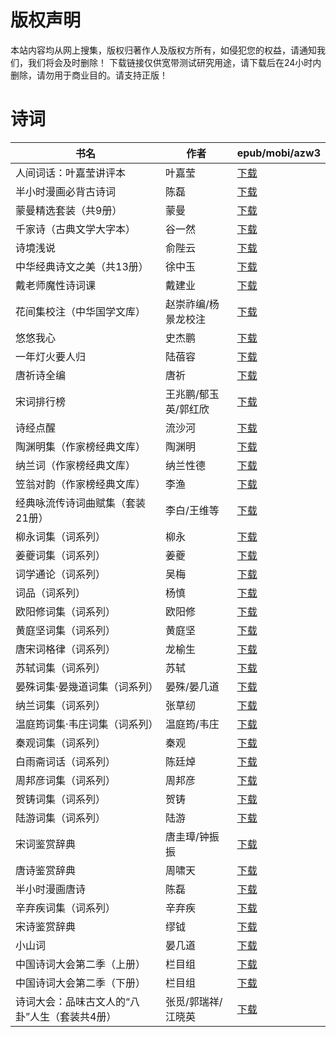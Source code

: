 # 版权声明

本站内容均从网上搜集，版权归著作人及版权方所有，如侵犯您的权益，请通知我们，我们将会及时删除！ 下载链接仅供宽带测试研究用途，请下载后在24小时内删除，请勿用于商业目的。请支持正版！

# 诗词

| 书名 | 作者 | epub/mobi/azw3 |
| --- | --- | --- |
| 人间词话：叶嘉莹讲评本 | 叶嘉莹 | [下载](https://url89.ctfile.com/f/31084289-1375499446-d9ea31?p=8866) |
| 半小时漫画必背古诗词 | 陈磊 | [下载](https://url89.ctfile.com/f/31084289-1375499623-bea742?p=8866) |
| 蒙曼精选套装（共9册） | 蒙曼 | [下载](https://url89.ctfile.com/f/31084289-1375500643-e84655?p=8866) |
| 千家诗（古典文学大字本） | 谷一然 | [下载](https://url89.ctfile.com/f/31084289-1375503001-f69279?p=8866) |
| 诗境浅说 | 俞陛云 | [下载](https://url89.ctfile.com/f/31084289-1375512271-003d58?p=8866) |
| 中华经典诗文之美（共13册） | 徐中玉 | [下载](https://url89.ctfile.com/f/31084289-1357004032-266b3e?p=8866) |
| 戴老师魔性诗词课 | 戴建业 | [下载](https://url89.ctfile.com/f/31084289-1356995359-399e21?p=8866) |
| 花间集校注（中华国学文库） | 赵崇祚编/杨景龙校注 | [下载](https://url89.ctfile.com/f/31084289-1356984802-9d5c8d?p=8866) |
| 悠悠我心 | 史杰鹏 | [下载](https://url89.ctfile.com/f/31084289-1356983872-fe77f7?p=8866) |
| 一年灯火要人归 | 陆蓓容 | [下载](https://url89.ctfile.com/f/31084289-1356983866-8a5362?p=8866) |
| 唐祈诗全编 | 唐祈 | [下载](https://url89.ctfile.com/f/31084289-1356983401-76fd36?p=8866) |
| 宋词排行榜 | 王兆鹏/郁玉英/郭红欣 | [下载](https://url89.ctfile.com/f/31084289-1357048642-b6ed20?p=8866) |
| 诗经点醒 | 流沙河 | [下载](https://url89.ctfile.com/f/31084289-1357045015-bcd130?p=8866) |
| 陶渊明集（作家榜经典文库） | 陶渊明 | [下载](https://url89.ctfile.com/f/31084289-1357044679-8f284a?p=8866) |
| 纳兰词（作家榜经典文库） | 纳兰性德 | [下载](https://url89.ctfile.com/f/31084289-1357044580-32b3a5?p=8866) |
| 笠翁对韵（作家榜经典文库） | 李渔 | [下载](https://url89.ctfile.com/f/31084289-1357044007-a27900?p=8866) |
| 经典咏流传诗词曲赋集（套装21册） | 李白/王维等 | [下载](https://url89.ctfile.com/f/31084289-1357033810-ff46b3?p=8866) |
| 柳永词集（词系列） | 柳永 | [下载](https://url89.ctfile.com/f/31084289-1357033708-dc7a4b?p=8866) |
| 姜夔词集（词系列） | 姜夔 | [下载](https://url89.ctfile.com/f/31084289-1357033648-4e54d1?p=8866) |
| 词学通论（词系列） | 吴梅 | [下载](https://url89.ctfile.com/f/31084289-1357033588-ce609f?p=8866) |
| 词品（词系列） | 杨慎 | [下载](https://url89.ctfile.com/f/31084289-1357033549-efac50?p=8866) |
| 欧阳修词集（词系列） | 欧阳修 | [下载](https://url89.ctfile.com/f/31084289-1357033480-ff5727?p=8866) |
| 黄庭坚词集（词系列） | 黄庭坚 | [下载](https://url89.ctfile.com/f/31084289-1357033456-e77dbf?p=8866) |
| 唐宋词格律（词系列） | 龙榆生 | [下载](https://url89.ctfile.com/f/31084289-1357033402-d9e7be?p=8866) |
| 苏轼词集（词系列） | 苏轼 | [下载](https://url89.ctfile.com/f/31084289-1357033372-c185aa?p=8866) |
| 晏殊词集·晏幾道词集（词系列） | 晏殊/晏几道 | [下载](https://url89.ctfile.com/f/31084289-1357033255-ad9e76?p=8866) |
| 纳兰词集（词系列） | 张草纫 | [下载](https://url89.ctfile.com/f/31084289-1357033222-a4ae5e?p=8866) |
| 温庭筠词集·韦庄词集（词系列） | 温庭筠/韦庄 | [下载](https://url89.ctfile.com/f/31084289-1357033183-c60adc?p=8866) |
| 秦观词集（词系列） | 秦观 | [下载](https://url89.ctfile.com/f/31084289-1357033132-aa3b54?p=8866) |
| 白雨斋词话（词系列） | 陈廷焯 | [下载](https://url89.ctfile.com/f/31084289-1357033093-fccf0f?p=8866) |
| 周邦彦词集（词系列） | 周邦彦 | [下载](https://url89.ctfile.com/f/31084289-1357033030-271dc5?p=8866) |
| 贺铸词集（词系列） | 贺铸 | [下载](https://url89.ctfile.com/f/31084289-1357032997-d1ca33?p=8866) |
| 陆游词集（词系列） | 陆游 | [下载](https://url89.ctfile.com/f/31084289-1357032937-95285d?p=8866) |
| 宋词鉴赏辞典 | 唐圭璋/钟振振 | [下载](https://url89.ctfile.com/f/31084289-1357032100-258e07?p=8866) |
| 唐诗鉴赏辞典 | 周啸天 | [下载](https://url89.ctfile.com/f/31084289-1357032091-ade230?p=8866) |
| 半小时漫画唐诗 | 陈磊 | [下载](https://url89.ctfile.com/f/31084289-1357030168-881705?p=8866) |
| 辛弃疾词集（词系列） | 辛弃疾 | [下载](https://url89.ctfile.com/f/31084289-1357029985-edf7ad?p=8866) |
| 宋诗鉴赏辞典 | 缪钺 | [下载](https://url89.ctfile.com/f/31084289-1357029934-f3d31f?p=8866) |
| 小山词 | 晏几道 | [下载](https://url89.ctfile.com/f/31084289-1357026337-eedc64?p=8866) |
| 中国诗词大会第二季（上册） | 栏目组  | [下载](https://url89.ctfile.com/f/31084289-1357015846-9ab93d?p=8866) |
| 中国诗词大会第二季（下册） | 栏目组 | [下载](https://url89.ctfile.com/f/31084289-1357015822-5a5bf1?p=8866) |
| 诗词大会：品味古文人的“八卦”人生（套装共4册） | 张觅/郭瑞祥/江晓英 | [下载](https://url89.ctfile.com/f/31084289-1357009096-8baf10?p=8866) |
